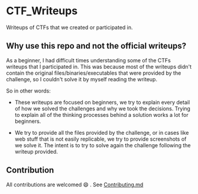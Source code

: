 # CTF_Writeups

Writeups of CTFs that we created or participated in.

## Why use this repo and not the official writeups?

As a beginner, I had difficult times understanding some of the CTFs writeups that I participated in. This was because most of the writeups didn't contain the original files/binaries/executables that were provided by the challenge, so I couldn't solve it by myself reading the writeup.

So in other words:

- These writeups are focused on beginners, we try to explain every detail of how we solved the challenges and why we took the decisions. Trying to explain all of the thinking processes behind a solution works a lot for beginners.

- We try to provide all the files provided by the challenge, or in cases like web stuff that is not easily replicable, we try to provide screenshots of we solve it. The intent is to try to solve again the challenge following the writeup provided.

## Contribution

All contributions are welcomed 😄 . See [Contributing.md](./CONTRIBUTING.md)
